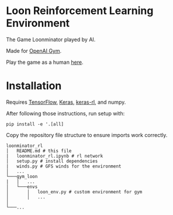 # Loon Reinforcement Learning Environment

The Game Loonminator played by AI.

Made for [OpenAI Gym](https://gym.openai.com).

Play the game as a human [here](https://github.com/ZhengdongWang/loonminator).

# Installation

Requires [TensorFlow](https://www.tensorflow.org/install/), [Keras](https://keras.io/#installation), [keras-rl](https://github.com/keras-rl/keras-rl), and numpy.

After following those instructions, run setup with:
```
pip install -e '.[all]
```

Copy the repository file structure to ensure imports work correctly.

```
loonminator_rl
│	README.md # this file
|	loonminator_rl.ipynb # rl network
│	setup.py # install dependencies
|	winds.py # GFS winds for the environment
│	...
└───gym_loon
|	|	...
│	└───envs
│		│	loon_env.py # custom environment for gym
│		│	...
│
└───...
```
